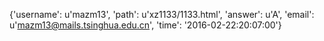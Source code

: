{'username': u'mazm13', 'path': u'xz1133/1133.html', 'answer': u'A', 'email': u'mazm13@mails.tsinghua.edu.cn', 'time': '2016-02-22:20:07:00'}